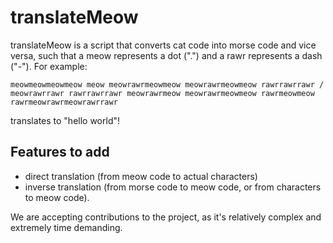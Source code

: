 # translateMeow

translateMeow is a script that converts cat code into morse code and vice versa, such that a meow represents a dot (".") and a rawr represents a dash ("-"). For example:

`meowmeowmeowmeow meow meowrawrmeowmeow meowrawrmeowmeow rawrrawrrawr / meowrawrrawr rawrrawrrawr meowrawrmeow meowrawrmeowmeow rawrmeowmeow rawrmeowrawrmeowrawrrawr`

translates to "hello world"!



## Features to add
- direct translation (from meow code to actual characters)
- inverse translation (from morse code to meow code, or from characters to meow code).

We are accepting contributions to the project, as it's relatively complex and extremely time demanding.
